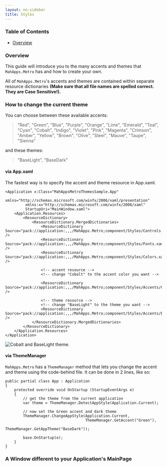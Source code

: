 ```yaml
---
layout: no-sidebar
title: Styles
---
```


### Table of Contents
- [Overview](#overview)

<a name="overview"></a>
### Overview
This guide will introduce you to the many accents and themes that `MahApps.Metro` has and how to create your own.

All of `MahApps.Metro`'s accents and themes are contained within separate resource dictionaries **(Make sure that all file names are spelled correct. They are Case Sensitive!).**

<a name="how-to-change-the-theme"></a>
### How to change the current theme
You can choose between these available accents:

> "Red", "Green", "Blue", "Purple", "Orange", "Lime", "Emerald", "Teal", "Cyan", "Cobalt", "Indigo", "Violet", "Pink", "Magenta", "Crimson", "Amber", "Yellow", "Brown", "Olive", "Steel", "Mauve", "Taupe", "Sienna"

and these themes:
> "BaseLight", "BaseDark"


#### via App.xaml
The fastest way is to specify the accent and theme resource in App.xaml.

    <Application x:Class="MahAppsMetroThemesSample.App"
             xmlns="http://schemas.microsoft.com/winfx/2006/xaml/presentation"
             xmlns:x="http://schemas.microsoft.com/winfx/2006/xaml"
             StartupUri="MainWindow.xaml">
        <Application.Resources>
            <ResourceDictionary>
                <ResourceDictionary.MergedDictionaries>
                    <ResourceDictionary Source="pack://application:,,,/MahApps.Metro;component/Styles/Controls.xaml" />
                    <ResourceDictionary Source="pack://application:,,,/MahApps.Metro;component/Styles/Fonts.xaml" />
                    <ResourceDictionary Source="pack://application:,,,/MahApps.Metro;component/Styles/Colors.xaml" />

                    <!-- accent resource -->
                    <!-- change "Cobalt" to the accent color you want -->

                    <ResourceDictionary Source="pack://application:,,,/MahApps.Metro;component/Styles/Accents/Cobalt.xaml" />

                    <!-- theme resource -->
                    <!-- change "BaseLight" to the theme you want -->
                    <ResourceDictionary Source="pack://application:,,,/MahApps.Metro;component/Styles/Accents/BaseLight.xaml" />
                </ResourceDictionary.MergedDictionaries>
            </ResourceDictionary>
        </Application.Resources>
    </Application>
![Cobalt and BaseLight theme.](http://jkarger.de/images/mahapps_themes_01.png)

#### via ThemeManager
`MahApps.Metro` has a `ThemeManager` method that lets you change the accent and theme using the code-behind file. It can be done in 2 lines, like so:

    public partial class App : Application
    {
        protected override void OnStartup (StartupEventArgs e)
        {
            // get the theme from the current application
            var theme = ThemeManager.DetectAppStyle(Application.Current);

            // now set the Green accent and dark theme
            ThemeManager.ChangeAppStyle(Application.Current,
                                        ThemeManager.GetAccent("Green"),
                                        ThemeManager.GetAppTheme("BaseDark"));

            base.OnStartup(e);
        }
    }
### A Window different to your Application's MainPage